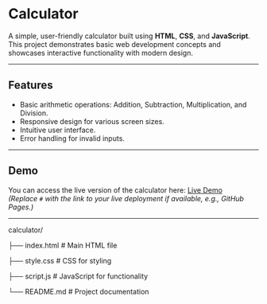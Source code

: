 
# Calculator

A simple, user-friendly calculator built using **HTML**, **CSS**, and **JavaScript**. This project demonstrates basic web development concepts and showcases interactive functionality with modern design.

---

## Features

- Basic arithmetic operations: Addition, Subtraction, Multiplication, and Division.
- Responsive design for various screen sizes.
- Intuitive user interface.
- Error handling for invalid inputs.

---

## Demo

You can access the live version of the calculator here: [Live Demo](https://abhishekekal.github.io/Calculator/)  
*(Replace `#` with the link to your live deployment if available, e.g., GitHub Pages.)*

---

calculator/

├── index.html      # Main HTML file

├── style.css       # CSS for styling

├── script.js       # JavaScript for functionality

└── README.md       # Project documentation






